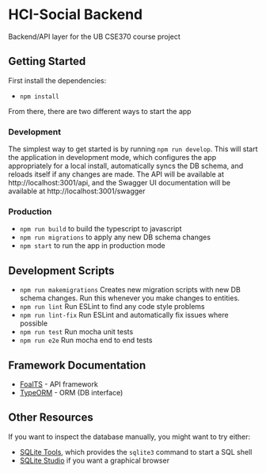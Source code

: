 # HCI-Social Backend
Backend/API layer for the UB CSE370 course project

## Getting Started
First install the dependencies:
- `npm install`

From there, there are two different ways to start the app

### Development
The simplest way to get started is by running `npm run develop`. This will start the application
in development mode, which configures the app appropriately for a local install,
automatically syncs the DB schema, and reloads itself if any changes are made. The API will be
available at http://localhost:3001/api, and the Swagger UI documentation will be available at
http://localhost:3001/swagger

### Production 
- `npm run build` to build the typescript to javascript
- `npm run migrations` to apply any new DB schema changes
- `npm start` to run the app in production mode

## Development Scripts
- `npm run makemigrations` Creates new migration scripts with new DB schema changes. Run this
  whenever you make changes to entities.
- `npm run lint` Run ESLint to find any code style problems
- `npm run lint-fix` Run ESLint and automatically fix issues where possible
- `npm run test` Run mocha unit tests
- `npm run e2e` Run mocha end to end tests

## Framework Documentation
- [FoalTS](https://foalts.org/docs/) - API framework
- [TypeORM](https://typeorm.io/) - ORM (DB interface)

## Other Resources
If you want to inspect the database manually, you might want to try either:
- [SQLite Tools](https://www.sqlite.org/download.html), which provides the `sqlite3` command
  to start a SQL shell
- [SQLite Studio](https://sqlitestudio.pl/) if you want a graphical browser

